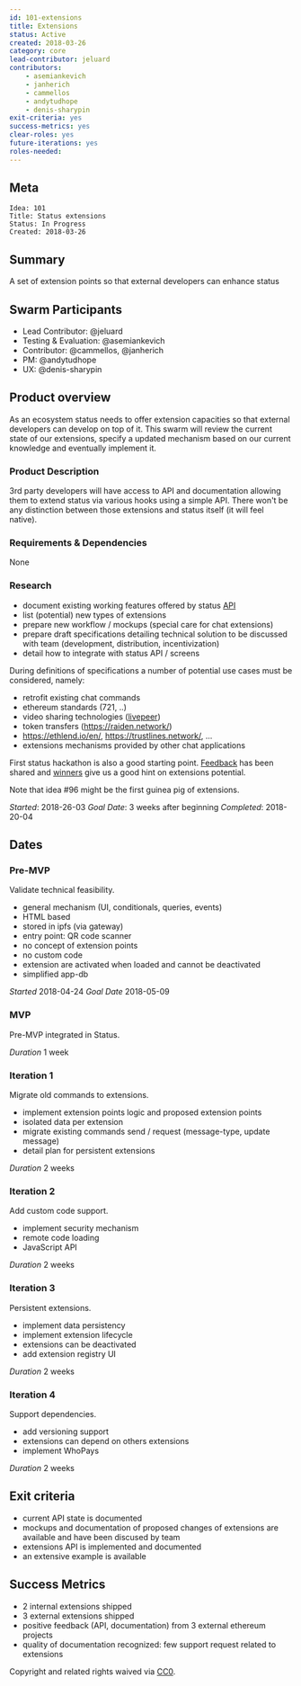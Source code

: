 ```yaml
---
id: 101-extensions
title: Extensions
status: Active
created: 2018-03-26
category: core
lead-contributor: jeluard
contributors:
    - asemiankevich
    - janherich
    - cammellos
    - andytudhope
    - denis-sharypin
exit-criteria: yes
success-metrics: yes
clear-roles: yes
future-iterations: yes
roles-needed:
---
```


## Meta

    Idea: 101
    Title: Status extensions
    Status: In Progress
    Created: 2018-03-26

## Summary

A set of extension points so that external developers can enhance status

## Swarm Participants

- Lead Contributor: @jeluard
- Testing & Evaluation: @asemiankevich
- Contributor: @cammellos, @janherich
- PM: @andytudhope
- UX: @denis-sharypin

## Product overview

As an ecosystem status needs to offer extension capacities so that external developers can develop on top of it.
This swarm will review the current state of our extensions, specify a updated mechanism based on our current knowledge and eventually implement it.

### Product Description

3rd party developers will have access to API and documentation allowing them to extend status via various hooks using a simple API.
There won't be any distinction between those extensions and status itself (it will feel native).

### Requirements & Dependencies

None

### Research

* document existing working features offered by status [API](https://docs.status.im/)
* list (potential) new types of extensions
* prepare new workflow / mockups (special care for chat extensions)
* prepare draft specifications detailing technical solution to be discussed with team (development, distribution, incentivization)
* detail how to integrate with status API / screens

During definitions of specifications a number of potential use cases must be considered, namely:

* retrofit existing chat commands
* ethereum standards (721, ..)
* video sharing technologies ([livepeer](https://livepeer.org/))
* token transfers (https://raiden.network/)
* https://ethlend.io/en/, https://trustlines.network/, ...
* extensions mechanisms provided by other chat applications

First status hackathon is also a good starting point. [Feedback](https://github.com/status-im/status-react/wiki/Hackathon-Feedback) has been shared and [winners](https://blog.status.im/announcing-winners-of-the-status-global-hackathon-a44fb54e98f7) give us a good hint on extensions potential.

Note that idea #96 might be the first guinea pig of extensions.

*Started*: 2018-26-03
*Goal Date*: 3 weeks after beginning
*Completed*: 2018-20-04

## Dates

### Pre-MVP

Validate technical feasibility.

* general mechanism (UI, conditionals, queries, events)
* HTML based
* stored in ipfs (via gateway)
* entry point: QR code scanner
* no concept of extension points
* no custom code
* extension are activated when loaded and cannot be deactivated
* simplified app-db

*Started* 2018-04-24
*Goal Date* 2018-05-09

### MVP

Pre-MVP integrated in Status.

*Duration* 1 week

### Iteration 1

Migrate old commands to extensions.

* implement extension points logic and proposed extension points
* isolated data per extension
* migrate existing commands send / request (message-type, update message)
* detail plan for persistent extensions

*Duration* 2 weeks

### Iteration 2

Add custom code support.

* implement security mechanism
* remote code loading
* JavaScript API

*Duration* 2 weeks

### Iteration 3

Persistent extensions.

* implement data persistency
* implement extension lifecycle
* extensions can be deactivated
* add extension registry UI

*Duration* 2 weeks

### Iteration 4

Support dependencies.

* add versioning support
* extensions can depend on others extensions
* implement WhoPays

*Duration* 2 weeks

## Exit criteria

* current API state is documented
* mockups and documentation of proposed changes of extensions are available and have been discused by team
* extensions API is implemented and documented
* an extensive example is available

## Success Metrics

* 2 internal extensions shipped 
* 3 external extensions shipped
* positive feedback (API, documentation) from 3 external ethereum projects
* quality of documentation recognized: few support request related to extensions

Copyright and related rights waived via [CC0](https://creativecommons.org/publicdomain/zero/1.0/).
